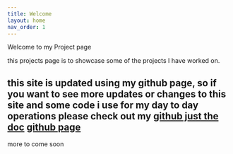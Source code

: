 ```yaml
---
title: Welcome
layout: home
nav_order: 1
---
```


Welcome to my Project page

this projects page is to showcase  some of the projects I have worked on. 

this site is updated using my github page, so if you want to see more updates or changes to this site and some code i use for my day to day operations please check out my 
[github just the doc](https://github.com/Elilitha/test)
[github page](https://github.com/Elilitha)
----

more to come soon